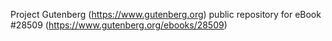 Project Gutenberg (https://www.gutenberg.org) public repository for eBook #28509 (https://www.gutenberg.org/ebooks/28509)
